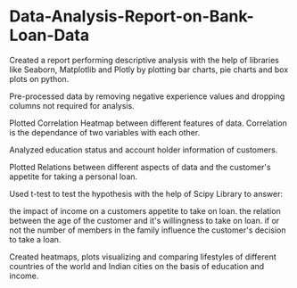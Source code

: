 # Data-Analysis-Report-on-Bank-Loan-Data

Created a report performing descriptive analysis with the help of
libraries like Seaborn, Matplotlib and Plotly by plotting bar charts, pie charts and box plots on python. 

Pre-processed data by removing negative experience values and dropping columns not required for analysis.

Plotted Correlation Heatmap between different features of data. Correlation is the dependance of two variables with each other. 

Analyzed education status and account holder information of customers.

Plotted Relations between different aspects of data and the customer's appetite for taking a personal loan.

Used t-test to test the hypothesis with the help of Scipy Library
to answer:

the impact of income on a customers appetite to take on loan.
the relation between the age of the customer and it's willingness to take on loan.
if or not the number of members in the family influence the customer's decision to take a loan. 

Created heatmaps, plots visualizing and comparing lifestyles of
different countries of the world and Indian cities on the basis of education and income.
